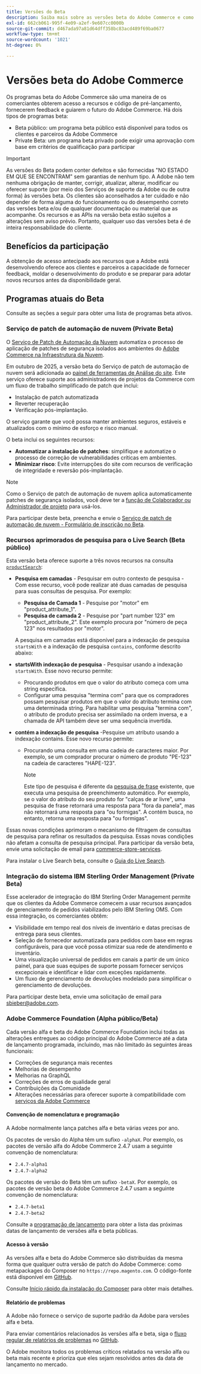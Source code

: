 ```yaml
---
title: Versões do Beta
description: Saiba mais sobre as versões beta do Adobe Commerce e como participar.
exl-id: 662cb061-995f-4e09-a2ef-9e607cc0000b
source-git-commit: d467ada97a81d64dff358bc83acd489f69ba0677
workflow-type: tm+mt
source-wordcount: '1021'
ht-degree: 0%

---
```


# Versões beta do Adobe Commerce

Os programas beta do Adobe Commerce são uma maneira de os comerciantes obterem acesso a recursos e código de pré-lançamento, fornecerem feedback e guiarem o futuro do Adobe Commerce. Há dois tipos de programas beta:

- Beta público: um programa beta público está disponível para todos os clientes e parceiros da Adobe Commerce
- Private Beta: um programa beta privado pode exigir uma aprovação com base em critérios de qualificação para participar

>[!IMPORTANT]
>
>As versões do Beta podem conter defeitos e são fornecidas &quot;NO ESTADO EM QUE SE ENCONTRAM&quot; sem garantias de nenhum tipo. A Adobe não tem nenhuma obrigação de manter, corrigir, atualizar, alterar, modificar ou oferecer suporte (por meio dos Serviços de suporte da Adobe ou de outra forma) às versões beta. Os clientes são aconselhados a ter cuidado e não depender de forma alguma do funcionamento ou do desempenho correto das versões beta e/ou de qualquer documentação ou material que as acompanhe. Os recursos e as APIs na versão beta estão sujeitos a alterações sem aviso prévio. Portanto, qualquer uso das versões beta é de inteira responsabilidade do cliente.

## Benefícios da participação

A obtenção de acesso antecipado aos recursos que a Adobe está desenvolvendo oferece aos clientes e parceiros a capacidade de fornecer feedback, moldar o desenvolvimento do produto e se preparar para adotar novos recursos antes da disponibilidade geral.

## Programas atuais do Beta

Consulte as seções a seguir para obter uma lista de programas beta ativos.

### Serviço de patch de automação de nuvem (Private Beta)

O [Serviço de Patch de Automação da Nuvem](../tools/caps-tool/intro.md) automatiza o processo de aplicação de patches de segurança isolados aos ambientes do [Adobe Commerce na Infraestrutura da Nuvem](https://experienceleague.adobe.com/en/docs/commerce-on-cloud/user-guide/overview).

Em outubro de 2025, a versão beta do Serviço de patch de automação de nuvem será adicionada ao [painel de ferramentas de Análise do site](https://experienceleague.adobe.com/en/docs/commerce-operations/tools/site-wide-analysis-tool/dashboard). Este serviço oferece suporte aos administradores de projetos da Commerce com um fluxo de trabalho simplificado de patch que inclui:

- Instalação de patch automatizada
- Reverter recuperação
- Verificação pós-implantação.

O serviço garante que você possa manter ambientes seguros, estáveis e atualizados com o mínimo de esforço e risco manual.

O beta inclui os seguintes recursos:

- **Automatizar a instalação de patches**: simplifique e automatize o processo de correção de vulnerabilidades críticas em ambientes.
- **Minimizar risco**: Evite interrupções do site com recursos de verificação de integridade e reversão pós-implantação.

>[!NOTE]
>
>Como o Serviço de patch de automação de nuvem aplica automaticamente patches de segurança isolados, você deve ter a [função de Colaborador ou Administrador de projeto](https://experienceleague.adobe.com/en/docs/commerce-on-cloud/user-guide/project/user-access) para usá-los.

Para participar deste beta, preencha e envie o [Serviço de patch de automação de nuvem - Formulário de inscrição no Beta](https://forms.office.com/r/3Wfxj5nPdB).

### Recursos aprimorados de pesquisa para o Live Search (Beta público)

Esta versão beta oferece suporte a três novos recursos na consulta [`productSearch`](https://developer.adobe.com/commerce/webapi/graphql/schema/live-search/queries/product-search/):

- **Pesquisa em camadas** - Pesquisar em outro contexto de pesquisa - Com esse recurso, você pode realizar até duas camadas de pesquisa para suas consultas de pesquisa. Por exemplo:

   - **Pesquisa de Camada 1** - Pesquise por &quot;motor&quot; em &quot;product_attribute_1&quot;.
   - **Pesquisa de camada 2** - Pesquise por &quot;part number 123&quot; em &quot;product_attribute_2&quot;. Este exemplo procura por &quot;número de peça 123&quot; nos resultados por &quot;motor&quot;.

  A pesquisa em camadas está disponível para a indexação de pesquisa `startsWith` e a indexação de pesquisa `contains`, conforme descrito abaixo:

- **startsWith indexação de pesquisa** - Pesquisar usando a indexação `startsWith`. Esse novo recurso permite:

   - Procurando produtos em que o valor do atributo começa com uma string específica.
   - Configurar uma pesquisa &quot;termina com&quot; para que os compradores possam pesquisar produtos em que o valor do atributo termina com uma determinada string. Para habilitar uma pesquisa &quot;termina com&quot;, o atributo de produto precisa ser assimilado na ordem inversa, e a chamada de API também deve ser uma sequência invertida.

- **contém a indexação de pesquisa** -Pesquise um atributo usando a indexação contains. Esse novo recurso permite:

   - Procurando uma consulta em uma cadeia de caracteres maior. Por exemplo, se um comprador procurar o número de produto &quot;PE-123&quot; na cadeia de caracteres &quot;HAPE-123&quot;.

     >[!NOTE]
     >
     >Este tipo de pesquisa é diferente da [pesquisa de frase](https://developer.adobe.com/commerce/webapi/graphql/schema/live-search/queries/product-search/) existente, que executa uma pesquisa de preenchimento automático. Por exemplo, se o valor do atributo do seu produto for &quot;calças de ar livre&quot;, uma pesquisa de frase retornará uma resposta para &quot;fora da panela&quot;, mas não retornará uma resposta para &quot;ou formigas&quot;. A contém busca, no entanto, retorna uma resposta para &quot;ou formigas&quot;.

Essas novas condições aprimoram o mecanismo de filtragem de consultas de pesquisa para refinar os resultados da pesquisa. Essas novas condições não afetam a consulta de pesquisa principal. Para participar da versão beta, envie uma solicitação de email para [commerce-store-services](mailto:commerce-storefront-services@adobe.com).

Para instalar o Live Search beta, consulte o [Guia do Live Search](https://experienceleague.adobe.com/en/docs/commerce/live-search/install#install-the-live-search-beta).

### Integração do sistema IBM Sterling Order Management (Private Beta)

Esse acelerador de integração do IBM Sterling Order Management permite que os clientes da Adobe Commerce comecem a usar recursos avançados de gerenciamento de pedidos viabilizados pelo IBM Sterling OMS. Com essa integração, os comerciantes obtêm:

- Visibilidade em tempo real dos níveis de inventário e datas precisas de entrega para seus clientes.
- Seleção de fornecedor automatizada para pedidos com base em regras configuráveis, para que você possa otimizar sua rede de atendimento e inventário.
- Uma visualização universal de pedidos em canais a partir de um único painel, para que suas equipes de suporte possam fornecer serviços excepcionais e identificar e lidar com exceções rapidamente.
- Um fluxo de gerenciamento de devoluções modelado para simplificar o gerenciamento de devoluções.

Para participar deste beta, envie uma solicitação de email para [sbieber@adobe.com](mailto:sbieber@adobe.com).

### Adobe Commerce Foundation (Alpha público/Beta)

Cada versão alfa e beta do Adobe Commerce Foundation inclui todas as alterações entregues ao código principal do Adobe Commerce até a data de lançamento programada, incluindo, mas não limitado às seguintes áreas funcionais:

- Correções de segurança mais recentes
- Melhorias de desempenho
- Melhorias na GraphQL
- Correções de erros de qualidade geral
- Contribuições da Comunidade
- Alterações necessárias para oferecer suporte à compatibilidade com [serviços da Adobe Commerce](https://experienceleague.adobe.com/en/docs/commerce/user-guides/home)

#### Convenção de nomenclatura e programação

A Adobe normalmente lança patches alfa e beta várias vezes por ano.

Os pacotes de versão do Alpha têm um sufixo `-alphaX`. Por exemplo, os pacotes de versão alfa do Adobe Commerce 2.4.7 usam a seguinte convenção de nomenclatura:

- `2.4.7-alpha1`
- `2.4.7-alpha2`

Os pacotes de versão do Beta têm um sufixo `-betaX`. Por exemplo, os pacotes de versão beta do Adobe Commerce 2.4.7 usam a seguinte convenção de nomenclatura:

- `2.4.7-beta1`
- `2.4.7-beta2`

Consulte a [programação de lançamento](schedule.md) para obter a lista das próximas datas de lançamento de versões alfa e beta públicas.

#### Acesso à versão

As versões alfa e beta do Adobe Commerce são distribuídas da mesma forma que qualquer outra versão de patch do Adobe Commerce: como metapackages do Composer no `https://repo.magento.com`. O código-fonte está disponível em [GitHub](https://github.com/magento/magento2).

Consulte [Início rápido da instalação do Composer](../installation/composer.md) para obter mais detalhes.

#### Relatório de problemas

A Adobe não fornece o serviço de suporte padrão da Adobe para versões alfa e beta.

Para enviar comentários relacionados às versões alfa e beta, siga o [fluxo regular de relatórios de problemas](https://developer.adobe.com/commerce/contributor/guides/code-contributions/) no [GitHub](https://github.com/magento/magento2).

O Adobe monitora todos os problemas críticos relatados na versão alfa ou beta mais recente e prioriza que eles sejam resolvidos antes da data de lançamento no mercado.
